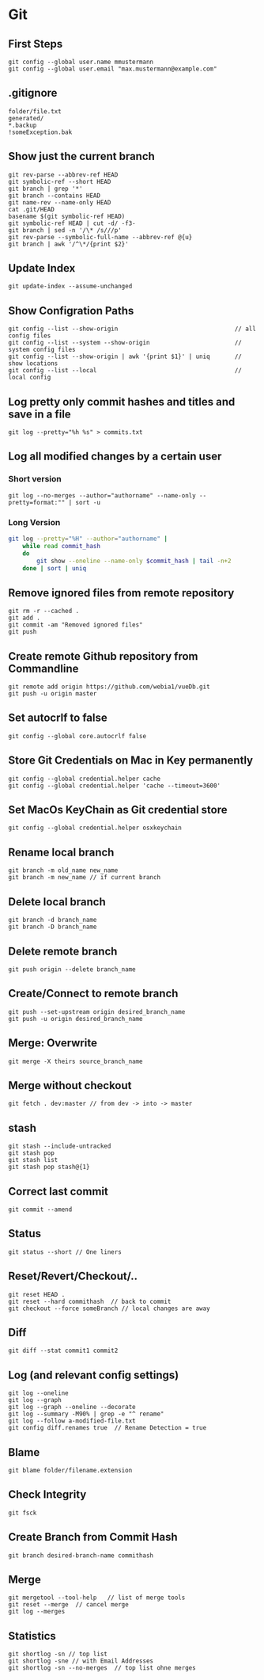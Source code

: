 # Git

## First Steps

    git config --global user.name mmustermann
    git config --global user.email "max.mustermann@example.com"

## .gitignore

    folder/file.txt
    generated/
    *.backup
    !someException.bak

## Show just the current branch

    git rev-parse --abbrev-ref HEAD
    git symbolic-ref --short HEAD
    git branch | grep '*'
    git branch --contains HEAD
    git name-rev --name-only HEAD
    cat .git/HEAD
    basename $(git symbolic-ref HEAD)
    git symbolic-ref HEAD | cut -d/ -f3-
    git branch | sed -n '/\* /s///p'
    git rev-parse --symbolic-full-name --abbrev-ref @{u}
    git branch | awk '/^\*/{print $2}'
    
    
## Update Index

    git update-index --assume-unchanged

## Show Configration Paths

    git config --list --show-origin                                 // all config files
    git config --list --system --show-origin                        // system config files
    git config --list --show-origin | awk '{print $1}' | uniq       // show locations
    git config --list --local                                       // local config    
    
## Log pretty only commit hashes and titles and save in a file

    git log --pretty="%h %s" > commits.txt
    
## Log all modified changes by a certain user

### Short version
``` 
git log --no-merges --author="authorname" --name-only --pretty=format:"" | sort -u
```
### Long Version
```bash
git log --pretty="%H" --author="authorname" |
    while read commit_hash
    do
        git show --oneline --name-only $commit_hash | tail -n+2
    done | sort | uniq
```
    
## Remove ignored files from remote repository

    git rm -r --cached .
    git add .
    git commit -am "Removed ignored files"
    git push
    
## Create remote Github repository from Commandline

    git remote add origin https://github.com/webia1/vueDb.git
    git push -u origin master  
    
## Set autocrlf to false

    git config --global core.autocrlf false
    
## Store Git Credentials on Mac in Key permanently

    git config --global credential.helper cache
    git config --global credential.helper 'cache --timeout=3600'
    
## Set MacOs KeyChain as Git credential store 

    git config --global credential.helper osxkeychain   
   
## Rename local branch

    git branch -m old_name new_name
    git branch -m new_name // if current branch
   
## Delete local branch   

    git branch -d branch_name
    git branch -D branch_name
   
## Delete remote branch

    git push origin --delete branch_name
   
## Create/Connect to remote branch  

    git push --set-upstream origin desired_branch_name
    git push -u origin desired_branch_name

## Merge: Overwrite 

    git merge -X theirs source_branch_name

## Merge without checkout

    git fetch . dev:master // from dev -> into -> master
    
## stash
    
    git stash --include-untracked
    git stash pop
    git stash list
    git stash pop stash@{1}
    
## Correct last commit

    git commit --amend
    
## Status 

    git status --short // One liners 
    
## Reset/Revert/Checkout/..

    git reset HEAD .    
    git reset --hard commithash  // back to commit
    git checkout --force someBranch // local changes are away
    
## Diff

    git diff --stat commit1 commit2
    
## Log (and relevant config settings)

    git log --oneline
    git log --graph
    git log --graph --oneline --decorate
    git log --summary -M90% | grep -e "^ rename"
    git log --follow a-modified-file.txt
    git config diff.renames true  // Rename Detection = true
    
## Blame

    git blame folder/filename.extension
   
## Check Integrity

    git fsck
   
## Create Branch from Commit Hash

    git branch desired-branch-name commithash
    
## Merge

    git mergetool --tool-help   // list of merge tools
    git reset --merge  // cancel merge
    git log --merges

## Statistics
    git shortlog -sn // top list
    git shortlog -sne // with Email Addresses
    git shortlog -sn --no-merges  // top list ohne merges
    
    
